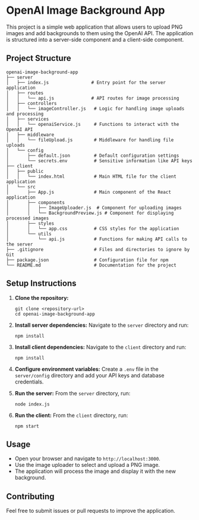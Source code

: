 # OpenAI Image Background App

This project is a simple web application that allows users to upload PNG images and add backgrounds to them using the OpenAI API. The application is structured into a server-side component and a client-side component.

## Project Structure

```
openai-image-background-app
├── server
│   ├── index.js                # Entry point for the server application
│   ├── routes
│   │   └── api.js              # API routes for image processing
│   ├── controllers
│   │   └── imageController.js   # Logic for handling image uploads and processing
│   ├── services
│   │   └── openaiService.js     # Functions to interact with the OpenAI API
│   ├── middleware
│   │   └── fileUpload.js        # Middleware for handling file uploads
│   └── config
│       ├── default.json         # Default configuration settings
│       └── secrets.env          # Sensitive information like API keys
├── client
│   ├── public
│   │   └── index.html           # Main HTML file for the client application
│   └── src
│       ├── App.js               # Main component of the React application
│       ├── components
│       │   ├── ImageUploader.js  # Component for uploading images
│       │   └── BackgroundPreview.js # Component for displaying processed images
│       ├── styles
│       │   └── app.css          # CSS styles for the application
│       └── utils
│           └── api.js           # Functions for making API calls to the server
├── .gitignore                   # Files and directories to ignore by Git
├── package.json                 # Configuration file for npm
└── README.md                    # Documentation for the project
```

## Setup Instructions

1. **Clone the repository:**
   ```
   git clone <repository-url>
   cd openai-image-background-app
   ```

2. **Install server dependencies:**
   Navigate to the `server` directory and run:
   ```
   npm install
   ```

3. **Install client dependencies:**
   Navigate to the `client` directory and run:
   ```
   npm install
   ```

4. **Configure environment variables:**
   Create a `.env` file in the `server/config` directory and add your API keys and database credentials.

5. **Run the server:**
   From the `server` directory, run:
   ```
   node index.js
   ```

6. **Run the client:**
   From the `client` directory, run:
   ```
   npm start
   ```

## Usage

- Open your browser and navigate to `http://localhost:3000`.
- Use the image uploader to select and upload a PNG image.
- The application will process the image and display it with the new background.

## Contributing

Feel free to submit issues or pull requests to improve the application.